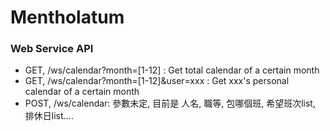 # Mentholatum

### Web Service API
* GET, /ws/calendar?month=[1-12] : Get total calendar of a certain month
* GET, /ws/calendar?month=[1-12]&user=xxx : Get xxx's personal calendar of a certain month
* POST, /ws/calendar: 參數未定, 目前是 人名, 職等, 包哪個班, 希望班次list, 排休日list....

